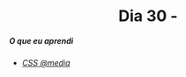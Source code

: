 <h1 align= "center">
 <a>Dia 30 -  </a>
</h1>



 ##### O que eu aprendi
* *[CSS @media ](https://www.w3schools.com/css/css3_mediaqueries_ex.asp)*









